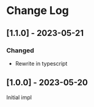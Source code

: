 # Change Log

## [1.1.0] - 2023-05-21

### Changed

- Rewrite in typescript

## [1.0.0] - 2023-05-20

Initial impl
